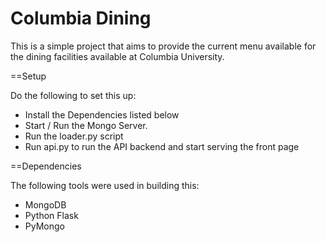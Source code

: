 Columbia Dining
==

This is a simple project that aims to provide the current menu available for the dining facilities available at Columbia University. 


==Setup

Do the following to set this up:

* Install the Dependencies listed below
* Start / Run the Mongo Server.
* Run the loader.py script 
* Run api.py to run the API backend and start serving the front page

==Dependencies

The following tools were used in building this: 
* MongoDB
* Python Flask
* PyMongo

